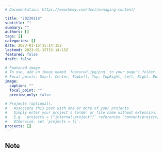 ```yaml
---
# Documentation: https://wowchemy.com/docs/managing-content/

title: "20230116"
subtitle: ""
summary: ""
authors: []
tags: []
categories: []
date: 2023-01-15T15:14:15Z
lastmod: 2023-01-15T15:14:15Z
featured: false
draft: false

# Featured image
# To use, add an image named `featured.jpg/png` to your page's folder.
# Focal points: Smart, Center, TopLeft, Top, TopRight, Left, Right, BottomLeft, Bottom, BottomRight.
image:
  caption: ""
  focal_point: ""
  preview_only: false

# Projects (optional).
#   Associate this post with one or more of your projects.
#   Simply enter your project's folder or file name without extension.
#   E.g. `projects = ["internal-project"]` references `content/project/deep-learning/index.md`.
#   Otherwise, set `projects = []`.
projects: []
---
```


## Note

